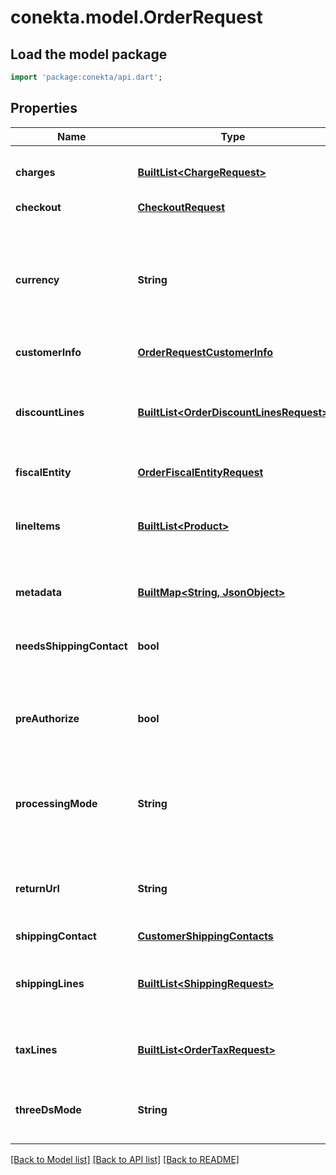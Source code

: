 # conekta.model.OrderRequest

## Load the model package
```dart
import 'package:conekta/api.dart';
```

## Properties
Name | Type | Description | Notes
------------ | ------------- | ------------- | -------------
**charges** | [**BuiltList&lt;ChargeRequest&gt;**](ChargeRequest.md) | List of [charges](https://developers.conekta.com/v2.1.0/reference/orderscreatecharge) that are applied to the order | [optional] 
**checkout** | [**CheckoutRequest**](CheckoutRequest.md) |  | [optional] 
**currency** | **String** | Currency with which the payment will be made. It uses the 3-letter code of the [International Standard ISO 4217.](https://es.wikipedia.org/wiki/ISO_4217) | 
**customerInfo** | [**OrderRequestCustomerInfo**](OrderRequestCustomerInfo.md) |  | 
**discountLines** | [**BuiltList&lt;OrderDiscountLinesRequest&gt;**](OrderDiscountLinesRequest.md) | List of [discounts](https://developers.conekta.com/v2.1.0/reference/orderscreatediscountline) that are applied to the order. You must have at least one discount. | [optional] 
**fiscalEntity** | [**OrderFiscalEntityRequest**](OrderFiscalEntityRequest.md) |  | [optional] 
**lineItems** | [**BuiltList&lt;Product&gt;**](Product.md) | List of [products](https://developers.conekta.com/v2.1.0/reference/orderscreateproduct) that are sold in the order. You must have at least one product. | 
**metadata** | [**BuiltMap&lt;String, JsonObject&gt;**](JsonObject.md) | Metadata associated with the order | [optional] 
**needsShippingContact** | **bool** | Allows you to fill out the shipping information at checkout | [optional] 
**preAuthorize** | **bool** | Indicates whether the order charges must be preauthorized | [optional] [default to false]
**processingMode** | **String** | Indicates the processing mode for the order, either ecommerce, recurrent or validation. | [optional] 
**returnUrl** | **String** | Indicates the redirection callback upon completion of the 3DS2 flow. | [optional] 
**shippingContact** | [**CustomerShippingContacts**](CustomerShippingContacts.md) |  | [optional] 
**shippingLines** | [**BuiltList&lt;ShippingRequest&gt;**](ShippingRequest.md) | List of [shipping costs](https://developers.conekta.com/v2.1.0/reference/orderscreateshipping). If the online store offers digital products. | [optional] 
**taxLines** | [**BuiltList&lt;OrderTaxRequest&gt;**](OrderTaxRequest.md) | List of [taxes](https://developers.conekta.com/v2.1.0/reference/orderscreatetaxes) that are applied to the order. | [optional] 
**threeDsMode** | **String** | Indicates the 3DS2 mode for the order, either smart or strict. | [optional] 

[[Back to Model list]](../README.md#documentation-for-models) [[Back to API list]](../README.md#documentation-for-api-endpoints) [[Back to README]](../README.md)


